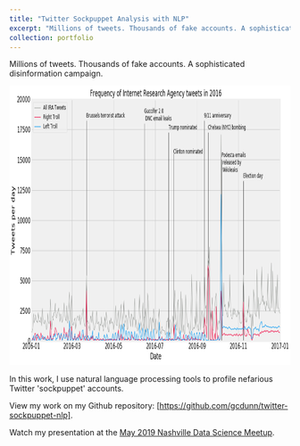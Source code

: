 ```yaml
---
title: "Twitter Sockpuppet Analysis with NLP"
excerpt: "Millions of tweets. Thousands of fake accounts. A sophisticated disinformation campaign."
collection: portfolio
---
```

Millions of tweets. Thousands of fake accounts. A sophisticated disinformation campaign.  

<img src="images/twitter_timeline.png" width="800" height="500" title="Tracking the frequency and timing of Twitter sockpuppet account tweets.">

In this work, I use natural language processing tools to profile nefarious Twitter 'sockpuppet' accounts.

View my work on my Github repository: [https://github.com/gcdunn/twitter-sockpuppet-nlp].

Watch my presentation at the [May 2019 Nashville Data Science Meetup](https://www.youtube.com/watch?v=UhyIM19DcT4&feature=youtu.be&ab_channel=DataScienceNashville).